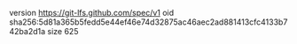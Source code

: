 version https://git-lfs.github.com/spec/v1
oid sha256:5d81a365b5fedd5e44ef46e74d32875ac46aec2ad881413cfc4133b742ba2d1a
size 625
